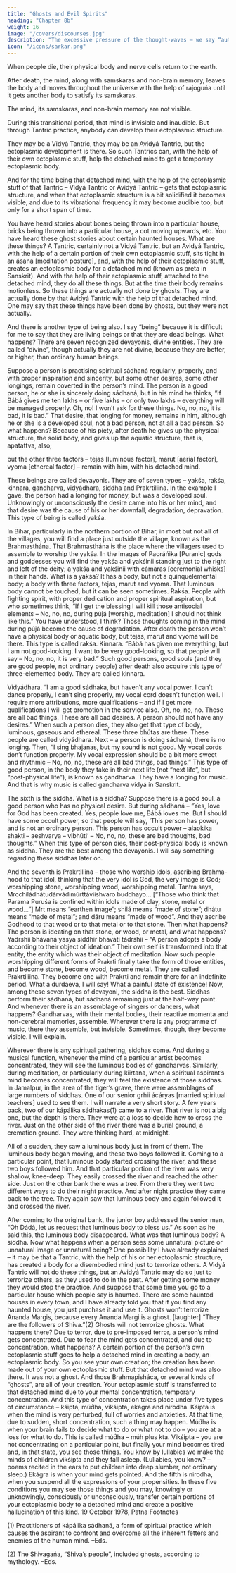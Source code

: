 ```yaml
---
title: "Ghosts and Evil Spirits"
heading: "Chapter 8b"
weight: 16
image: "/covers/discourses.jpg"
description: "The excessive pressure of the thought-waves – we say “auto-suggestion” – makes the ocular vision negative"
icon: "/icons/sarkar.png"
---
```



When people die, their physical body and nerve cells return to the earth. 

After death, the mind, along with samskaras and non-brain memory, leaves the body and moves throughout the universe with the help of rajoguńa until it gets another body to satisfy its samskaras. 

The mind, its samskaras, and non-brain memory are not visible.

 <!-- when it is not visible, it is not possible for anybody to say, “I have seen that mind, that videhii átmá [disembodied spirit].” But we should remember that the dissociated mind is not alone. In that mind there are the reactive momenta and also the non-cerebral memory. -->

<!-- (That mind moving in the universe with the mutative power of the Cosmic Operative Principle is not visible, and at the same time, for want of a nucleus, a seat for the mind, and nerve cells, the mind cannot function properly. For proper functioning it requires ectoplasmic stuff, a body of ectoplasm. So even for ectoplasmic expression it requires a new body. In proper time, due to the mixture of ova and spermatozoa, what happens? The mind becomes associated with a new structure, and the original minds and lives of both the ova and the spermatozoa cease to exist. But those ova and spermatozoa are selected to suit the purpose of this detached mind with its reactive momenta.) -->

During this transitional period, that mind is invisible and inaudible. But through Tantric practice, anybody can develop their ectoplasmic structure. 

They may be a Vidyá Tantric, they may be an Avidyá Tantric, but the ectoplasmic development is there. So such Tantrics can, with the help of their own ectoplasmic stuff, help the detached mind to get a temporary ectoplasmic body. 

And for the time being that detached mind, with the help of the ectoplasmic stuff of that Tantric – Vidyá Tantric or Avidyá Tantric – gets that ectoplasmic structure, and when that ectoplasmic structure is a bit solidified it becomes visible, and due to its vibrational frequency it may become audible too, but only for a short span of time.

You have heard stories about bones being thrown into a particular house, bricks being thrown into a particular house, a cot moving upwards, etc. You have heard these ghost stories about certain haunted houses. What are these things? A Tantric, certainly not a Vidyá Tantric, but an Avidyá Tantric, with the help of a certain portion of their own ectoplasmic stuff, sits tight in an ásana [meditation posture], and, with the help of their ectoplasmic stuff, creates an ectoplasmic body for a detached mind (known as preta in Sanskrit). And with the help of their ectoplasmic stuff, attached to the detached mind, they do all these things. But at the time their body remains motionless. So these things are actually not done by ghosts. They are actually done by that Avidyá Tantric with the help of that detached mind. One may say that these things have been done by ghosts, but they were not actually.

And there is another type of being also. I say “being” because it is difficult for me to say that they are living beings or that they are dead beings. What happens? There are seven recognized devayonis, divine entities. They are called “divine”, though actually they are not divine, because they are better, or higher, than ordinary human beings.

Suppose a person is practising spiritual sádhaná regularly, properly, and with proper inspiration and sincerity, but some other desires, some other longings, remain coverted in the person’s mind. The person is a good person, he or she is sincerely doing sádhaná, but in his mind he thinks, “If Bábá gives me ten lakhs – or five lakhs – or only two lakhs – everything will be managed properly. Oh, no! I won’t ask for these things. No, no, no, it is bad, it is bad.” That desire, that longing for money, remains in him, although he or she is a developed soul, not a bad person, not at all a bad person. So what happens? Because of his piety, after death he gives up the physical structure, the solid body, and gives up the aquatic structure, that is, apatattva, also; 

but the other three factors – tejas [luminous factor], marut [aerial factor], vyoma [ethereal factor] – remain with him, with his detached mind.

These beings are called devayonis. They are of seven types – yakśa, rakśa, kinnara, gandharva, vidyádhara, siddha and Prakrtiliina. In the example I gave, the person had a longing for money, but was a developed soul. Unknowingly or unconsciously the desire came into his or her mind, and that desire was the cause of his or her downfall, degradation, depravation. This type of being is called yakśa.

In Bihar, particularly in the northern portion of Bihar, in most but not all of the villages, you will find a place just outside the village, known as the Brahmasthána. That Brahmasthána is the place where the villagers used to assemble to worship the yakśa. In the images of Paoráńika [Puranic] gods and goddesses you will find the yakśa and yakśinii standing just to the right and left of the deity; a yakśa and yakśinii with cámaras [ceremonial whisks] in their hands. What is a yakśa? It has a body, but not a quinquelemental body; a body with three factors, tejas, marut and vyoma. That luminous body cannot be touched, but it can be seen sometimes.
Rakśa. People with fighting spirit, with proper dedication and proper spiritual aspiration, but who sometimes think, “If I get the blessing I will kill those antisocial elements – No, no, no, during pújá [worship, meditation] I should not think like this.” You have understood, I think? Those thoughts coming in the mind during pújá become the cause of degradation. After death the person won’t have a physical body or aquatic body, but tejas, marut and vyoma will be there. This type is called rakśa.
Kinnara. “Bábá has given me everything, but I am not good-looking. I want to be very good-looking, so that people will say – No, no, no, it is very bad.” Such good persons, good souls (and they are good people, not ordinary people) after death also acquire this type of three-elemented body. They are called kinnara.

Vidyádhara. “I am a good sádhaka, but haven’t any vocal power. I can’t dance properly, I can’t sing properly, my vocal cord doesn’t function well. I require more attributions, more qualifications – and if I get more qualifications I will get promotion in the service also. Oh, no, no, no. These are all bad things. These are all bad desires. A person should not have any desires.” When such a person dies, they also get that type of body, luminous, gaseous and ethereal. These three bhútas are there. These people are called vidyádhara.
Next – a person is doing sádhaná, there is no longing. Then, “I sing bhajanas, but my sound is not good. My vocal cords don’t function properly. My vocal expression should be a bit more sweet and rhythmic – No, no, no, these are all bad things, bad things.” This type of good person, in the body they take in their next life (not “next life”, but “post-physical life”), is known as gandharva. They have a longing for music. And that is why music is called gandharva vidyá in Sanskrit.

The sixth is the siddha. What is a siddha? Suppose there is a good soul, a good person who has no physical desire. But during sádhaná – “Yes, love for God has been created. Yes, people love me, Bábá loves me. But I should have some occult power, so that people will say, ‘This person has power, and is not an ordinary person. This person has occult power – alaokika shakti – aeshvarya – vibhúti’ – No, no, no, these are bad thoughts, bad thoughts.” When this type of person dies, their post-physical body is known as siddha. They are the best among the devayonis. I will say something regarding these siddhas later on.

And the seventh is Prakrtiliina – those who worship idols, ascribing Brahma-hood to that idol, thinking that the very idol is God, the very image is God; worshipping stone, worshipping wood, worshipping metal. Tantra says, Mrcchiládhátudárvádimúrttáviishvaro buddhayo… [“Those who think that Parama Puruśa is confined within idols made of clay, stone, metal or wood…”] Mrt means “earthen image”; shilá means “made of stone”; dhátu means “made of metal”; and dáru means “made of wood”. And they ascribe Godhood to that wood or to that metal or to that stone. Then what happens? The person is ideating on that stone, or wood, or metal, and what happens? Yadrshii bhávaná yasya siddhir bhavati tádrshii – “A person adopts a body according to their object of ideation.” Their own self is transformed into that entity, the entity which was their object of meditation. Now such people worshipping different forms of Prakrti finally take the form of those entities, and become stone, become wood, become metal. They are called Prakrtiliina. They become one with Prakrti and remain there for an indefinite period. What a durdaeva, I will say! What a painful state of existence!
Now, among these seven types of devayoni, the siddha is the best. Siddhas perform their sádhaná, but sádhaná remaining just at the half-way point. And whenever there is an assemblage of singers or dancers, what happens? Gandharvas, with their mental bodies, their reactive momenta and non-cerebral memories, assemble. Wherever there is any programme of music, there they assemble, but invisible. Sometimes, though, they become visible. I will explain.

Wherever there is any spiritual gathering, siddhas come. And during a musical function, whenever the mind of a particular artist becomes concentrated, they will see the luminous bodies of gandharvas. Similarly, during meditation, or particularly during kiirtana, when a spiritual aspirant’s mind becomes concentrated, they will feel the existence of those siddhas. In Jamalpur, in the area of the tiger’s grave, there were assemblages of large numbers of siddhas. One of our senior grhii ácáryas [married spiritual teachers] used to see them.
I will narrate a very short story. A few years back, two of our kápálika sádhakas(1) came to a river. That river is not a big one, but the depth is there. They were at a loss to decide how to cross the river. Just on the other side of the river there was a burial ground, a cremation ground. They were thinking hard, at midnight.

All of a sudden, they saw a luminous body just in front of them. The luminous body began moving, and these two boys followed it. Coming to a particular point, that luminous body started crossing the river, and these two boys followed him. And that particular portion of the river was very shallow, knee-deep. They easily crossed the river and reached the other side. Just on the other bank there was a tree. From there they went two different ways to do their night practice. And after night practice they came back to the tree. They again saw that luminous body and again followed it and crossed the river.

After coming to the original bank, the junior boy addressed the senior man, “Oh Dádá, let us request that luminous body to bless us.” As soon as he said this, the luminous body disappeared. What was that luminous body? A siddha.
Now what happens when a person sees some unnatural picture or unnatural image or unnatural being? One possibility I have already explained – it may be that a Tantric, with the help of his or her ectoplasmic structure, has created a body for a disembodied mind just to terrorize others. A Vidyá Tantric will not do these things, but an Avidyá Tantric may do so just to terrorize others, as they used to do in the past. After getting some money they would stop the practice.
And suppose that some time you go to a particular house which people say is haunted. There are some haunted houses in every town, and I have already told you that if you find any haunted house, you just purchase it and use it. Ghosts won’t terrorize Ananda Margis, because every Ananda Margi is a ghost. [laughter] “They are the followers of Shiva.”(2) Ghosts will not terrorize ghosts.
What happens there? Due to terror, due to pre-imposed terror, a person’s mind gets concentrated. Due to fear the mind gets concentrated, and due to concentration, what happens? A certain portion of the person’s own ectoplasmic stuff goes to help a detached mind in creating a body, an ectoplasmic body. So you see your own creation; the creation has been made out of your own ectoplasmic stuff. But that detached mind was also there. It was not a ghost. And those Brahmapisháca, or several kinds of “ghosts”, are all of your creation. Your ectoplasmic stuff is transferred to that detached mind due to your mental concentration, temporary concentration.
And this type of concentration takes place under five types of circumstance – kśipta, múd́ha, vikśipta, ekágra and nirodha. Kśipta is when the mind is very perturbed, full of worries and anxieties. At that time, due to sudden, short concentration, such a thing may happen. Múd́ha is when your brain fails to decide what to do or what not to do – you are at a loss for what to do. This is called múd́ha – múh plus kta. Vikśipta – you are not concentrating on a particular point, but finally your mind becomes tired and, in that state, you see those things. You know by lullabies we make the minds of children vikśipta and they fall asleep. (Lullabies, you know? – poems recited in the ears to put children into deep slumber, not ordinary sleep.) Ekágra is when your mind gets pointed. And the fifth is nirodha, when you suspend all the expressions of your propensities. In these five conditions you may see those things and you may, knowingly or unknowingly, consciously or unconsciously, transfer certain portions of your ectoplasmic body to a detached mind and create a positive hallucination of this kind.
19 October 1978, Patna
Footnotes

(1) Practitioners of kápálika sádhaná, a form of spiritual practice which causes the aspirant to confront and overcome all the inherent fetters and enemies of the human mind. –Eds.

(2) The Shivagańa, “Shiva’s people”, included ghosts, according to mythology. –Eds.


